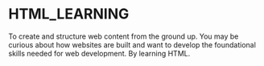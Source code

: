 # HTML_LEARNING
To create and structure web content from the ground up. You may be curious about how websites are built and want to develop the foundational skills needed for web development. By learning HTML.
